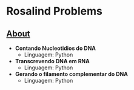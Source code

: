 # Rosalind Problems
## [About](http://rosalind.info/about/) 

* __Contando Nucleotidios do DNA__
	* Linguagem: Python
* __Transcrevendo DNA em RNA__
	* Linguagem: Python
* __Gerando o filamento complementar do DNA__	
	* Linguagem: Python
